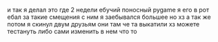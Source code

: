 и так я делал это где 2 недели ебучий поносный pygame я его в рот ебал за такие смещения с ним я заебывался большее но хз а так же потом я скинул двум друзьям они там че та выкатили хз можете тестануть либо сами изменить в нем что то
